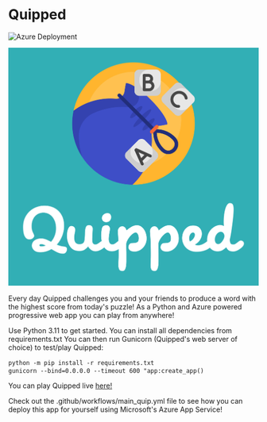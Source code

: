 # Quipped

![Azure Deployment](https://github.com/kevinl95/quipped/actions/workflows/main_quip.yml/badge.svg)

![logo](./static/images/logo.jpg)

Every day Quipped challenges you and your friends to produce a word with the highest score from today's puzzle! As a Python and Azure powered progressive web app you can play from anywhere!

Use Python 3.11 to get started. You can install all dependencies from requirements.txt You can then run Gunicorn (Quipped's web server of choice) to test/play Quipped:

```
python -m pip install -r requirements.txt
gunicorn --bind=0.0.0.0 --timeout 600 "app:create_app()
```

You can play Quipped live [here!](https://quipped.app)

Check out the .github/workflows/main_quip.yml file to see how you can deploy this app for yourself using Microsoft's Azure App Service!